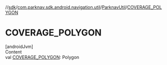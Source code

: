 //[sdk](../../../index.md)/[com.parknav.sdk.android.navigation.util](../index.md)/[ParknavUtil](index.md)/[COVERAGE_POLYGON](-c-o-v-e-r-a-g-e_-p-o-l-y-g-o-n.md)



# COVERAGE_POLYGON  
[androidJvm]  
Content  
val [COVERAGE_POLYGON](-c-o-v-e-r-a-g-e_-p-o-l-y-g-o-n.md): Polygon  



